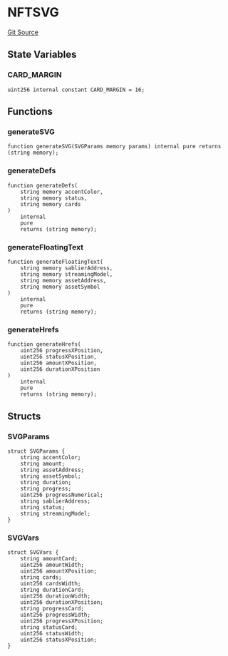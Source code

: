 # NFTSVG

[Git Source](https://github.com/sablier-labs/v2-core/blob/e080f20eafef0fc18049bcc77f1694db043860f1/src/libraries/NFTSVG.sol)

## State Variables

### CARD_MARGIN

```solidity
uint256 internal constant CARD_MARGIN = 16;
```

## Functions

### generateSVG

```solidity
function generateSVG(SVGParams memory params) internal pure returns (string memory);
```

### generateDefs

```solidity
function generateDefs(
    string memory accentColor,
    string memory status,
    string memory cards
)
    internal
    pure
    returns (string memory);
```

### generateFloatingText

```solidity
function generateFloatingText(
    string memory sablierAddress,
    string memory streamingModel,
    string memory assetAddress,
    string memory assetSymbol
)
    internal
    pure
    returns (string memory);
```

### generateHrefs

```solidity
function generateHrefs(
    uint256 progressXPosition,
    uint256 statusXPosition,
    uint256 amountXPosition,
    uint256 durationXPosition
)
    internal
    pure
    returns (string memory);
```

## Structs

### SVGParams

```solidity
struct SVGParams {
    string accentColor;
    string amount;
    string assetAddress;
    string assetSymbol;
    string duration;
    string progress;
    uint256 progressNumerical;
    string sablierAddress;
    string status;
    string streamingModel;
}
```

### SVGVars

```solidity
struct SVGVars {
    string amountCard;
    uint256 amountWidth;
    uint256 amountXPosition;
    string cards;
    uint256 cardsWidth;
    string durationCard;
    uint256 durationWidth;
    uint256 durationXPosition;
    string progressCard;
    uint256 progressWidth;
    uint256 progressXPosition;
    string statusCard;
    uint256 statusWidth;
    uint256 statusXPosition;
}
```
